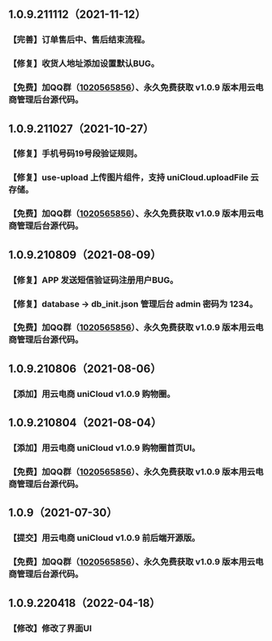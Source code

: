 ## 1.0.9.211112（2021-11-12）
### 【完善】订单售后中、售后结束流程。  
### 【修复】收货人地址添加设置默认BUG。  
### 【免费】加QQ群（[1020565856](https://qm.qq.com/cgi-bin/qm/qr?k=BNUlrZAQXPolwALtcBm_rMabq0bx3_n-&jump_from=usecloud)）、永久免费获取 v1.0.9 版本用云电商管理后台源代码。  

## 1.0.9.211027（2021-10-27）
### 【修复】手机号码19号段验证规则。
### 【修复】use-upload 上传图片组件，支持 uniCloud.uploadFile 云存储。
### 【免费】加QQ群（[1020565856](https://qm.qq.com/cgi-bin/qm/qr?k=BNUlrZAQXPolwALtcBm_rMabq0bx3_n-&jump_from=usecloud)）、永久免费获取 v1.0.9 版本用云电商管理后台源代码。  

## 1.0.9.210809（2021-08-09）
### 【修复】APP 发送短信验证码注册用户BUG。
### 【修复】database -> db_init.json 管理后台 admin 密码为 1234。
### 【免费】加QQ群（[1020565856](https://qm.qq.com/cgi-bin/qm/qr?k=BNUlrZAQXPolwALtcBm_rMabq0bx3_n-&jump_from=usecloud)）、永久免费获取 v1.0.9 版本用云电商管理后台源代码。  

## 1.0.9.210806（2021-08-06）
### 【添加】用云电商 uniCloud v1.0.9 购物圈。  
## 1.0.9.210804（2021-08-04）
### 【添加】用云电商 uniCloud v1.0.9 购物圈首页UI。  
### 【免费】加QQ群（[1020565856](https://qm.qq.com/cgi-bin/qm/qr?k=BNUlrZAQXPolwALtcBm_rMabq0bx3_n-&jump_from=usecloud)）、永久免费获取 v1.0.9 版本用云电商管理后台源代码。  

## 1.0.9（2021-07-30）
### 【提交】用云电商 uniCloud v1.0.9 前后端开源版。  
### 【免费】加QQ群（[1020565856](https://qm.qq.com/cgi-bin/qm/qr?k=BNUlrZAQXPolwALtcBm_rMabq0bx3_n-&jump_from=usecloud)）、永久免费获取 v1.0.9 版本用云电商管理后台源代码。  

## 1.0.9.220418（2022-04-18）
### 【修改】修改了界面UI